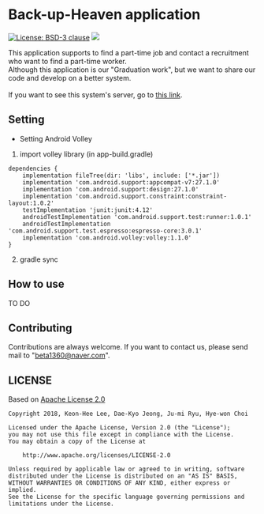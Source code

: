 # Back-up-Heaven application
[![License: BSD-3 clause](https://img.shields.io/badge/LICENSE-Apache-2.0%20-yellow.svg)](https://github.com/KeonHeeLee/Back-up-Heaven/blob/master/LICENSE)
<img src="https://img.shields.io/badge/android-%3E%3D23-blue.svg">

 This application supports to find a part-time job and contact a recruitment who want to find a part-time worker.</br>
Although this application is our "Graduation work", but we want to share our code and develop on a better system. </br>
<br/>
If you want to see this system's server, go to [this link](https://github.com/KeonHeeLee/Back-up-Heaven-Server).
 
## Setting

- Setting Android Volley
 1. import volley library (in app-build.gradle)
```
dependencies {
    implementation fileTree(dir: 'libs', include: ['*.jar'])
    implementation 'com.android.support:appcompat-v7:27.1.0'
    implementation 'com.android.support:design:27.1.0'
    implementation 'com.android.support.constraint:constraint-layout:1.0.2'
    testImplementation 'junit:junit:4.12'
    androidTestImplementation 'com.android.support.test:runner:1.0.1'
    androidTestImplementation 'com.android.support.test.espresso:espresso-core:3.0.1'
    implementation 'com.android.volley:volley:1.1.0'
}
```
 2. gradle sync
 
## How to use

TO DO
 
## Contributing

Contributions are always welcome. If you want to contact us, please send mail to "beta1360@naver.com".

 
## LICENSE

Based on [Apache License 2.0](https://www.apache.org/licenses/LICENSE-2.0)

```
Copyright 2018, Keon-Hee Lee, Dae-Kyo Jeong, Ju-mi Ryu, Hye-won Choi 

Licensed under the Apache License, Version 2.0 (the "License");
you may not use this file except in compliance with the License.
You may obtain a copy of the License at

    http://www.apache.org/licenses/LICENSE-2.0

Unless required by applicable law or agreed to in writing, software
distributed under the License is distributed on an "AS IS" BASIS,
WITHOUT WARRANTIES OR CONDITIONS OF ANY KIND, either express or implied.
See the License for the specific language governing permissions and
limitations under the License.
```
